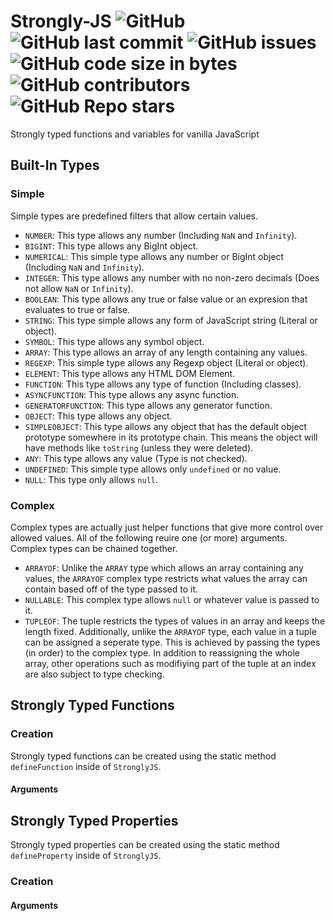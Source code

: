 # Strongly-JS ![GitHub](https://img.shields.io/github/license/SteveBeeblebrox/Strongly-JS?style=flat-square) ![GitHub last commit](https://img.shields.io/github/last-commit/SteveBeeblebrox/Strongly-JS?style=flat-square) ![GitHub issues](https://img.shields.io/github/issues-raw/SteveBeeblebrox/Strongly-JS?style=flat-square) ![GitHub code size in bytes](https://img.shields.io/github/languages/code-size/SteveBeeblebrox/Strongly-JS?style=flat-square) ![GitHub contributors](https://img.shields.io/github/contributors/SteveBeeblebrox/Strongly-JS?color=007EC6&style=flat-square) ![GitHub Repo stars](https://img.shields.io/github/stars/SteveBeeblebrox/Strongly-JS?style=flat-square)
Strongly typed functions and variables for vanilla JavaScript
## Built-In Types
### Simple
Simple types are predefined filters that allow certain values.
+ `NUMBER`: This type allows any number (Including `NaN` and `Infinity`).
+ `BIGINT`: This type allows any BigInt object.
+ `NUMERICAL`: This simple type allows any number or BigInt object (Including `NaN` and `Infinity`).
+ `INTEGER`: This type allows any number with no non-zero decimals (Does not allow `NaN` or `Infinity`).
+ `BOOLEAN`: This type allows any true or false value or an expresion that evaluates to true or false.
+ `STRING`: This type simple allows any form of JavaScript string (Literal or object).
+ `SYMBOL`: This type allows any symbol object.
+ `ARRAY`: This type allows an array of any length containing any values.
+ `REGEXP`: This simple type allows any Regexp object (Literal or object).
+ `ELEMENT`: This type allows any HTML DOM Element.
+ `FUNCTION`: This type allows any type of function (Including classes).
+ `ASYNCFUNCTION`: This type allows any async function.
+ `GENERATORFUNCTION`: This type allows any generator function.
+ `OBJECT`: This type allows any object.
+ `SIMPLEOBJECT`: This type allows any object that has the default object prototype somewhere in its prototype chain. This means the object will have methods like `toString` (unless they were deleted).
+ `ANY`: This type allows any value (Type is not checked).
+ `UNDEFINED`: This simple type allows only `undefined` or no value.
+ `NULL`: This type only allows `null`.
### Complex
Complex types are actually just helper functions that give more control over allowed values. All of the following reuire one (or more) arguments. Complex types can be chained together.
+ `ARRAYOF`: Unlike the `ARRAY` type which allows an array containing any values, the `ARRAYOF` complex type restricts what values the array can contain based off of the type passed to it.
+ `NULLABLE`: This complex type allows `null` or whatever value is passed to it.
+ `TUPLEOF`: The tuple restricts the types of values in an array and keeps the length fixed. Additionally, unlike the `ARRAYOF` type, each value in a tuple can be assigned a seperate type. This is achieved by passing the types (in order) to the complex type. In addition to reassigning the whole array, other operations such as modifiying part of the tuple at an index are also subject to type checking.
## Strongly Typed Functions
### Creation
Strongly typed functions can be created using the static method `defineFunction` inside of `StronglyJS`.
#### Arguments
## Strongly Typed Properties
Strongly typed properties can be created using the static method `defineProperty` inside of `StronglyJS`.
### Creation
#### Arguments
